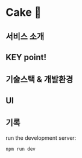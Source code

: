# Cake 🍰

## 서비스 소개

## KEY point!

## 기술스택 & 개발환경

## UI

## 기록

run the development server:

```bash
npm run dev
```

